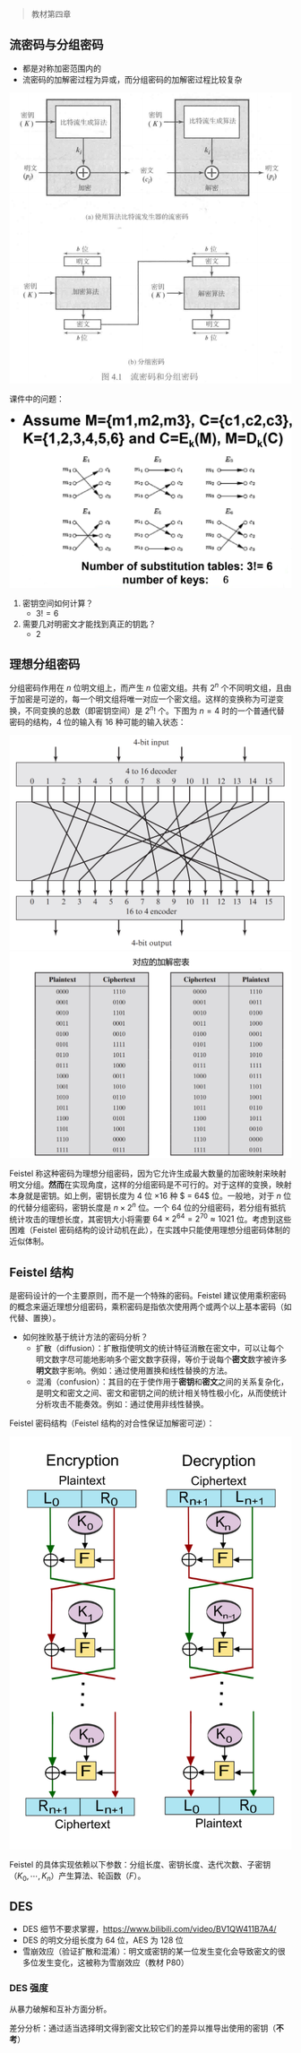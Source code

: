 > 教材第四章

## 流密码与分组密码

- 都是对称加密范围内的
- 流密码的加解密过程为异或，而分组密码的加解密过程比较复杂

![](_images/summary-des-1.png ':size=60%')

课件中的问题：

![](_images/summary-des-2.png ':size=60%')

1. 密钥空间如何计算？
   - $3! = 6$
2. 需要几对明密文才能找到真正的钥匙？
   - $2$

## 理想分组密码

分组密码作用在 $n$ 位明文组上，而产生 $n$ 位密文组。共有 $2^n$ 个不同明文组，且由于加密是可逆的，每一个明文组将唯一对应一个密文组。这样的变换称为可逆变换，不同变换的总数（即密钥空间）是 $2^n!$ 个。下图为 $n=4$ 时的一个普通代替密码的结构，$4$ 位的输入有 $16$ 种可能的输入状态：

![](_images/summary-des-3.png ':size=49%')
![](_images/summary-des-4.png ':size=50%')

Feistel 称这种密码为理想分组密码，因为它允许生成最大数量的加密映射来映射明文分组。**然而**在实现角度，这样的分组密码是不可行的。对于这样的变换，映射本身就是密钥。如上例，密钥长度为 $4$ 位 $\times 16$ 种 $ = 64$ 位。一般地，对于 $n$ 位的代替分组密码，密钥长度是 $n \times 2^n$ 位。一个 $64$ 位的分组密码，若分组有抵抗统计攻击的理想长度，其密钥大小将需要 $64 \times 2^{64} = 2^{70} ≈ 1021$ 位。考虑到这些困难（Feistel 密码结构的设计动机在此），在实践中只能使用理想分组密码体制的近似体制。


## Feistel 结构

是密码设计的一个主要原则，而不是一个特殊的密码。Feistel 建议使用乘积密码的概念来逼近理想分组密码，乘积密码是指依次使用两个或两个以上基本密码（如代替、置换）。

- 如何挫败基于统计方法的密码分析？
  - 扩散（diffusion）：扩散指使明文的统计特征消散在密文中，可以让每个明文数字尽可能地影响多个密文数字获得，等价于说每个**密文**数字被许多**明文**数字影响。例如：通过使用置换和线性替换的方法。
  - 混淆（confusion）：其目的在于使作用于**密钥**和**密文**之间的关系复杂化，是明文和密文之间、密文和密钥之间的统计相关特性极小化，从而使统计分析攻击不能奏效。例如：通过使用非线性替换。

Feistel 密码结构（Feistel 结构的对合性保证加解密可逆）：

![](_images/summary-des-5.svg ':size=50%')

Feistel 的具体实现依赖以下参数：分组长度、密钥长度、迭代次数、子密钥（$K_0, \cdots, K_n$）产生算法、轮函数（$F$）。

## DES

- DES 细节不要求掌握，https://www.bilibili.com/video/BV1QW411B7A4/
- DES 的明文分组长度为 64 位，AES 为 128 位
- 雪崩效应（验证扩散和混淆）：明文或密钥的某一位发生变化会导致密文的很多位发生变化，这被称为雪崩效应（教材 P80）

### DES 强度

从暴力破解和互补方面分析。

差分分析：通过适当选择明文得到密文比较它们的差异以推导出使用的密钥（**不考**）